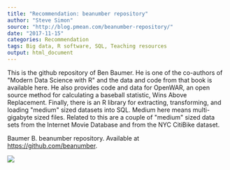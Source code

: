 ```yaml
---
title: "Recommendation: beanumber repository"
author: "Steve Simon"
source: "http://blog.pmean.com/beanumber-repository/"
date: "2017-11-15"
categories: Recommendation
tags: Big data, R software, SQL, Teaching resources
output: html_document
---
```


This is the github repository of Ben Baumer. He is one of the co-authors
of "Modern Data Science with R" and the data and code from that book is
available here. He also provides code and data for OpenWAR, an open
source method for calculating a baseball statistic, Wins Above
Replacement. Finally, there is an R library for extracting,
transforming, and loading "medium" sized datasets into SQL. Medium here
means multi-gigabyte sized files. Related to this are a couple of
"medium" sized data sets from the Internet Movie Database and from the
NYC CitiBike dataset.

<!---More--->

Baumer B. beanumber repository. Available at
<https://github.com/beanumber>.

![](http://www.pmean.com/images/images/17/beanumber-repository01.png)




